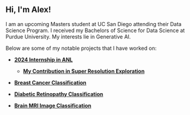 ## Hi, I'm Alex! 

I am an upcoming Masters student at UC San Diego attending their Data Science Program. I received my Bachelors of Science for Data Science at Purdue University. My interests lie in Generative AI.

Below are some of my notable projects that I have worked on:

- [**2024 Internship in ANL**](https://github.com/kneshio/summer2024/tree/main/alex)
  - [**My Contribution in Super Resolution Exploration**](https://sagecontinuum.org/science/recent/super-resolution)

- [**Breast Cancer Classification**](https://github.com/kneshio/Breast-Cancer)

- [**Diabetic Retinopathy Classification**](https://github.com/kneshio/Diabetic-Retinopathy)

- [**Brain MRI Image Classification**](https://github.com/kneshio/Brain-MRI) 


<!--
**kneshio/kneshio** is a ✨ _special_ ✨ repository because its `README.md` (this file) appears on your GitHub profile.

Here are some ideas to get you started:



- 🔭 I’m currently working on ...
- 🌱 I’m currently learning ...
- 👯 I’m looking to collaborate on ...
- 🤔 I’m looking for help with ...
- 💬 Ask me about ...
- 📫 How to reach me: ...
- 😄 Pronouns: ...
- ⚡ Fun fact: ...
-->
